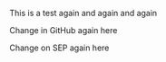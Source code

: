 This is a test again and again and again

Change in GitHub again here

Change on SEP again here

<!--stackedit_data:
eyJoaXN0b3J5IjpbMTEzMDAwNjE0OCwtMTIwNDM3NDE2NSwtNj
c1OTYyMjE5XX0=
-->